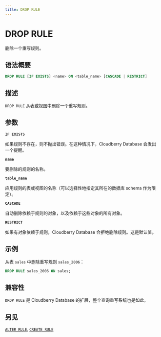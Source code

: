 ```yaml
---
title: DROP RULE
---
```


# DROP RULE

删除一个重写规则。

## 语法概要

```sql
DROP RULE [IF EXISTS] <name> ON <table_name> [CASCADE | RESTRICT]
```

## 描述

`DROP RULE` 从表或视图中删除一个重写规则。

## 参数

**`IF EXISTS`**

如果规则不存在，则不抛出错误。在这种情况下，Cloudberry Database 会发出一个提醒。

**`name`**

要删除的规则的名称。

**`table_name`**

应用规则的表或视图的名称（可以选择性地指定其所在的数据库 schema 作为限定）。

**`CASCADE`**

自动删除依赖于规则的对象，以及依赖于这些对象的所有对象。

**`RESTRICT`**

如果有对象依赖于规则，Cloudberry Database 会拒绝删除规则。这是默认值。

## 示例

从表 `sales` 中删除重写规则 `sales_2006`：

```sql
DROP RULE sales_2006 ON sales;
```

## 兼容性

`DROP RULE` 是 Cloudberry Database 的扩展，整个查询重写系统也是如此。

## 另见

[`ALTER RULE`](/docs/sql-stmts/sql-stmt-alter-rule.md), [`CREATE RULE`](https://github.com/cloudberrydb/cloudberrydb-site/blob/cbdb-doc-validation/docs/sql-stmts/sql-stmt-create-rule.md)
